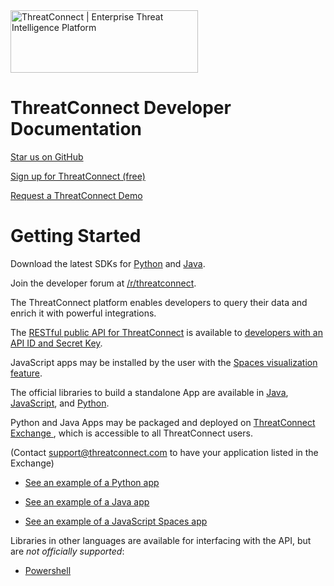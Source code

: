 <img height="100" width="300" src="https://threatconnect.com/wp-content/uploads/ThreatConnect-Logo-Retina-Color.png" alt="ThreatConnect | Enterprise Threat Intelligence Platform"/>


# ThreatConnect Developer Documentation

<a href='https://github.com/ThreatConnect-Inc'>Star us on GitHub</a>

<a href='https://www.threatconnect.com/free'>Sign up for ThreatConnect (free)</a>

<a href='https://www.threatconnect.com/request-a-demo/'>Request a ThreatConnect Demo</a>

# Getting Started

Download the latest SDKs for <a href="https://pypi.python.org/pypi/threatconnect/2.4.8">Python</a> and <a href="https://mvnrepository.com/artifact/com.threatconnect/java-sdk">Java</a>.

Join the developer forum at [/r/threatconnect](https://www.reddit.com/r/threatconnect).

The ThreatConnect platform enables developers to query their data and enrich it with powerful integrations. 

The [RESTful public API for ThreatConnect](api_docs/#rest-api) is available to [developers with an API ID and Secret Key](#getting-your-api-key). 

JavaScript apps may be installed by the user with the [Spaces visualization feature](http://kb.threatconnect.com/customer/en/portal/articles/2256255-creating-a-space).

The official libraries to build a standalone App are available in <a href="https://github.com/ThreatConnect-Inc/threatconnect-java">Java</a>, <a href="https://github.com/ThreatConnect-Inc/threatconnect-javascript">JavaScript</a>, and <a href="https://github.com/ThreatConnect-Inc/threatconnect-python">Python</a>.

Python and Java Apps may be packaged and deployed on [ThreatConnect Exchange ](https://app.threatconnect.com/auth/exchange.xhtml), which is accessible to all ThreatConnect users.

(Contact <support@threatconnect.com> to have your application listed in the Exchange)


- [See an example of a Python app](sdk_docs/#example-python-app) 

- [See an example of a Java app](sdk_docs/#example-java-app) 

- [See an example of a JavaScript Spaces app](sdk_docs/#example-javascript-app) 

Libraries in other languages are available for interfacing with the API, but are *not officially supported*:

- [Powershell](https://github.com/davidhowell-tx/PS-ThreatConnectV2API)

